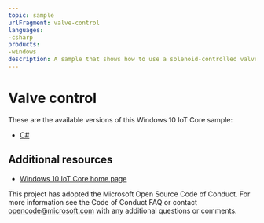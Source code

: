 ```yaml
---
topic: sample
urlFragment: valve-control
languages:
-csharp
products:
-windows
description: A sample that shows how to use a solenoid-controlled valve from a Raspberry Pi to turn on and off the flow of liquid through a hose.
---
```


# Valve control

These are the available versions of this Windows 10 IoT Core sample:

*	[C#](./CS/README.md)

## Additional resources
* [Windows 10 IoT Core home page](https://developer.microsoft.com/en-us/windows/iot/)

This project has adopted the Microsoft Open Source Code of Conduct. For more information see the Code of Conduct FAQ or contact <opencode@microsoft.com> with any additional questions or comments.
